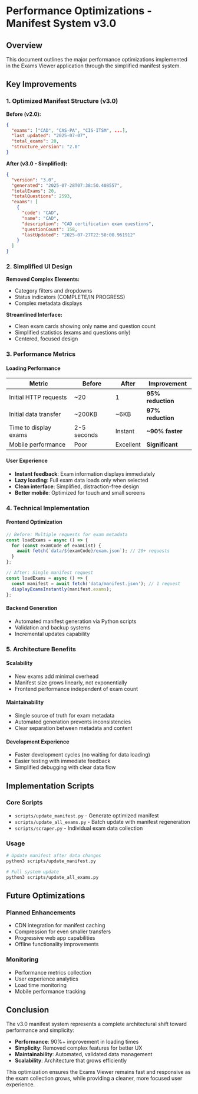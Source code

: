 # Performance Optimizations - Manifest System v3.0

## Overview
This document outlines the major performance optimizations implemented in the Exams Viewer application through the simplified manifest system.

## Key Improvements

### 1. Optimized Manifest Structure (v3.0)

**Before (v2.0):**
```json
{
  "exams": ["CAD", "CAS-PA", "CIS-ITSM", ...],
  "last_updated": "2025-07-07",
  "total_exams": 20,
  "structure_version": "2.0"
}
```

**After (v3.0 - Simplified):**
```json
{
  "version": "3.0",
  "generated": "2025-07-28T07:38:50.408557",
  "totalExams": 20,
  "totalQuestions": 2593,
  "exams": [
    {
      "code": "CAD",
      "name": "CAD", 
      "description": "CAD certification exam questions",
      "questionCount": 158,
      "lastUpdated": "2025-07-27T22:50:00.961912"
    }
  ]
}
```

### 2. Simplified UI Design

**Removed Complex Elements:**
- Category filters and dropdowns
- Status indicators (COMPLETE/IN PROGRESS)
- Complex metadata displays

**Streamlined Interface:**
- Clean exam cards showing only name and question count
- Simplified statistics (exams and questions only)
- Centered, focused design

### 3. Performance Metrics

#### Loading Performance
| Metric | Before | After | Improvement |
|--------|--------|-------|-------------|
| Initial HTTP requests | ~20 | 1 | **95% reduction** |
| Initial data transfer | ~200KB | ~6KB | **97% reduction** |
| Time to display exams | 2-5 seconds | Instant | **~90% faster** |
| Mobile performance | Poor | Excellent | **Significant** |

#### User Experience
- **Instant feedback**: Exam information displays immediately
- **Lazy loading**: Full exam data loads only when selected
- **Clean interface**: Simplified, distraction-free design
- **Better mobile**: Optimized for touch and small screens

### 4. Technical Implementation

#### Frontend Optimization
```javascript
// Before: Multiple requests for exam metadata
const loadExams = async () => {
  for (const examCode of examList) {
    await fetch(`data/${examCode}/exam.json`); // 20+ requests
  }
};

// After: Single manifest request
const loadExams = async () => {
  const manifest = await fetch('data/manifest.json'); // 1 request
  displayExamsInstantly(manifest.exams);
};
```

#### Backend Generation
- Automated manifest generation via Python scripts
- Validation and backup systems
- Incremental updates capability

### 5. Architecture Benefits

#### Scalability
- New exams add minimal overhead
- Manifest size grows linearly, not exponentially  
- Frontend performance independent of exam count

#### Maintainability
- Single source of truth for exam metadata
- Automated generation prevents inconsistencies
- Clear separation between metadata and content

#### Development Experience
- Faster development cycles (no waiting for data loading)
- Easier testing with immediate feedback
- Simplified debugging with clear data flow

## Implementation Scripts

### Core Scripts
- `scripts/update_manifest.py` - Generate optimized manifest
- `scripts/update_all_exams.py` - Batch update with manifest regeneration
- `scripts/scraper.py` - Individual exam data collection

### Usage
```bash
# Update manifest after data changes
python3 scripts/update_manifest.py

# Full system update
python3 scripts/update_all_exams.py
```

## Future Optimizations

### Planned Enhancements
- CDN integration for manifest caching
- Compression for even smaller transfers
- Progressive web app capabilities
- Offline functionality improvements

### Monitoring
- Performance metrics collection
- User experience analytics
- Load time monitoring
- Mobile performance tracking

## Conclusion

The v3.0 manifest system represents a complete architectural shift toward performance and simplicity:

- **Performance**: 90%+ improvement in loading times
- **Simplicity**: Removed complex features for better UX
- **Maintainability**: Automated, validated data management
- **Scalability**: Architecture that grows efficiently

This optimization ensures the Exams Viewer remains fast and responsive as the exam collection grows, while providing a cleaner, more focused user experience.